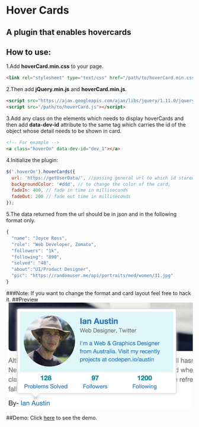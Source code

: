 # Hover Cards
## A plugin that enables hovercards

## How to use:
1.Add **hoverCard.min.css** to your page.
```html
<link rel="stylesheet" type="text/css" href="/path/to/hoverCard.min.css">
```
2.Then add **jQuery.min.js** and **hoverCard.min.js**.
```html
<script src="https://ajax.googleapis.com/ajax/libs/jquery/1.11.0/jquery.min.js"></script> 
<script src="/path/to/hoverCard.js"></script>
```
3.Add any class on the elements which needs to display hoverCards and then add **data-dev-id** attribute to the same tag which carries the id of the object whose detail needs to be shown in card.
```html
<!-- For example -->
<a class="hoverOn" data-dev-id="dev_1"></a>
```
4.Initialize the plugin:
```javascript
$('.hoverOn').hoverCards({
  url: 'https://getUserData/', //passing general url to which id stored in 'data-dev-id' can be appended
  backgroundColor: '#ddd', // to change the color of the card,
  fadeIn: 400, // fade in time in milliseconds
  fadeOut: 200 // fade out time in milliseconds
});
```
5.The data returned from the url should be in json and in the following format only.
```javascript
{
  "name": "Joyce Ross",
  "role": "Web Developer, Zomato",
  "followers": "1k",
  "following": "890",
  "solved": "48",
  "about":"UI/Product Designer",
  "pic": "https://randomuser.me/api/portraits/med/women/31.jpg"
}
```
###Note:
If you want to change the format and card layout feel free to hack it.
##Preview
![alt hoverCard](images/demo.png "Logo Title HoverCard 1")

##Demo:
Click [here](http://sahil290791.github.io/hover_cards/demo.html) to see the demo.
